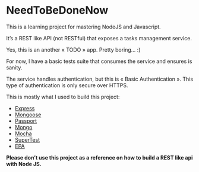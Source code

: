 # NeedToBeDoneNow

This is a learning project for mastering NodeJS and Javascript.

It’s a REST like API (not RESTful) that exposes a tasks management service.

Yes, this is an another « TODO » app. Pretty boring… :)

For now, I have a basic tests suite that consumes the service and ensures is sanity.

The service handles authentication, but this is « Basic Authentication ». This type of authentication is only secure over HTTPS.

This is mostly what I used to build this project:
- [Express](http://expressjs.com/)
- [Mongoose](http://mongoosejs.com/)
- [Passport](http://passportjs.org/)
- [Mongo](http://www.mongodb.org/)
- [Mocha](http://mochajs.org/)
- [SuperTest](https://github.com/tj/supertest)
- [EPA](https://github.com/derickbailey/epa)

**Please don’t use this project as a reference on how to build a REST like api with Node JS.**



